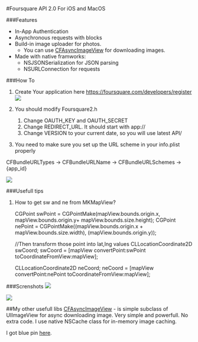 #Foursquare API 2.0 For iOS and MacOS

###Features
* In-App Authentication
* Asynchronous requests with blocks
* Build-in image uploader for photos.
    * You can use [CFAsyncImageView](https://github.com/Constantine-Fry/CFAsyncImageView) for downloading images.
* Made with native framworks:
    * NSJSONSerialization for JSON parsing
    * NSURLConnection for requests


###How To

1. Create Your application here https://foursquare.com/developers/register
![](https://github.com/Constantine-Fry/Foursquare-API-v2/blob/master/img/site.png?raw=true)

2. You should modify Foursquare2.h

    1. Change OAUTH_KEY and OAUTH_SECRET
    2. Change REDIRECT_URL. It should start with app://
    3. Change VERSION to your current date, so you will use latest API/

3. You need to make sure you set up the URL scheme in your info.plist properly

CFBundleURLTypes -> CFBundleURLName -> CFBundleURLSchemes -> {app_id}

![](https://github.com/Constantine-Fry/Foursquare-API-v2/blob/master/img/plist.png?raw=true)


###Usefull tips
1. How to get sw and ne from MKMapView?

    CGPoint swPoint = CGPointMake(mapView.bounds.origin.x, mapView.bounds.origin.y+ mapView.bounds.size.height);
    CGPoint nePoint = CGPointMake((mapView.bounds.origin.x + mapView.bounds.size.width), (mapView.bounds.origin.y));
    
    //Then transform those point into lat,lng values
    CLLocationCoordinate2D swCoord;
    swCoord = [mapView convertPoint:swPoint toCoordinateFromView:mapView];
    
    CLLocationCoordinate2D neCoord;
    neCoord = [mapView convertPoint:nePoint toCoordinateFromView:mapView];









###Screnshots
![](https://github.com/Constantine-Fry/Foursquare-API-v2/blob/master/img/photo%201.PNG?raw=true)


![](https://github.com/Constantine-Fry/Foursquare-API-v2/blob/master/img/photo%202.PNG?raw=true)

##My other usefull libs
[CFAsyncImageView](https://github.com/Constantine-Fry/CFAsyncImageView) - is simple subclass of UIImageView for async downloading image. Very simple and powerfull. No extra code. I use native NSCache class for in-memory image caching.



I got blue pin [here](http://graphicclouds.com/map-pin-icons/).

